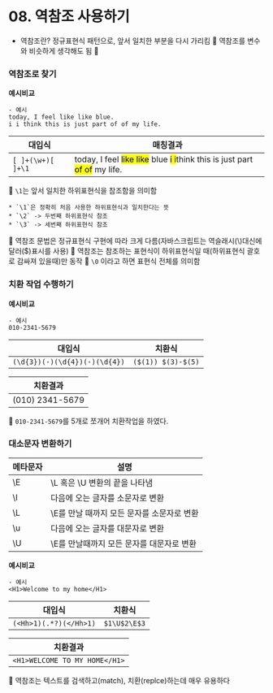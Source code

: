 # 08. 역참조 사용하기

- 역참조란?
  정규표현식 패턴으로, 앞서 일치한 부분을 다시 가리킴
  🔑 역참조를 변수와 비슷하게 생각해도 됨 🔑

### **역참조로 찾기**

**예시비교**

    - 예시
    today, I feel like like blue.
    i i think this is just part of of my life.

| 대입식            | 매칭결과                                                                                                      |
| ----------------- | ------------------------------------------------------------------------------------------------------------- |
| `[ ]+(\w+)[ ]+\1` | today, I feel <mark>like like</mark> blue <mark>i i</mark>think this is just part <mark>of of</mark> my life. |

📌 `\1`는 앞서 일치한 하위표현식을 참조함을 의미함

    * `\1`은 정확히 처음 사용한 하위표현식과 일치한다는 뜻
    * `\2` -> 두번째 하위표현식 참조
    * `\3` -> 세번째 하위표현식 참조

📌 역참조 문법은 정규표현식 구현에 따라 크게 다름(자바스크립트는 역슬래시(\\)대신에 달러($)표시를 사용)
📌 역참조는 참조하는 표현식이 하위표현식일 때(하위표현식 괄호로 감싸져 있을때)만 동작
📌 `\0` 이라고 하면 표현식 전체를 의미함

### **치환 작업 수행하기**

**예시비교**

    - 예시
    010-2341-5679


| 대입식                        | 치환식           |
| ----------------------------- | ---------------- |
| `(\d{3})(-)(\d{4})(-)(\d{4})` | `($(1)) $(3)-$(5)` |

| 치환결과 |
| -------- |
|(010) 2341-5679|

📌 `010-2341-5679`를 5개로 쪼개어 치환작업을 하였다.




### **대소문자 변환하기**

| 메타문자   | 설명 |
| -------- | ----- |
| \E | \L 혹은 \U 변환의 끝을 나타냄 |
| \I | 다음에 오는 글자를 소문자로 변환 |
| \L | \E를 만날 때까지 모든 문자를 소문자로 변환 |
| \u | 다음에 오는 글자를 대문자로 변환 |
| \U | \E를 만날때까지 모든 문자를 대문자로 변환 |


**예시비교**

    - 예시
    <H1>Welcome to my home</H1>


| 대입식                        | 치환식           |
| ----------------------------- | ---------------- |
| `(<Hh>1)(.*?)(</Hh>1)` | `$1\U$2\E$3` |

| 치환결과 |
| -------- |
|`<H1>WELCOME TO MY HOME</H1>`|

📌 역참조는 텍스트를 검색하고(match), 치환(replce)하는데 매우 유용하다